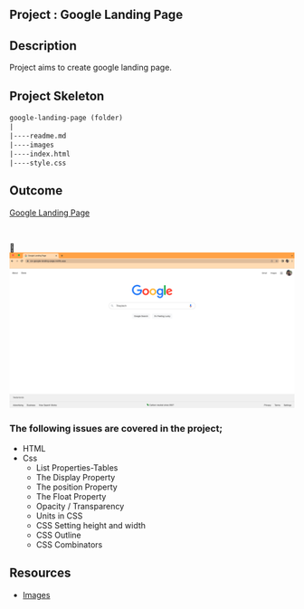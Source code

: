 ## Project : Google Landing Page

## Description

Project aims to create google landing page.

## Project Skeleton

```
google-landing-page (folder)
|
|----readme.md
|----images
|----index.html
|----style.css
```

## Outcome

[Google Landing Page](https://cw-google-landing-page.netlify.app)

<br>

🔗 ![Google Landing Page](google-landing.png)

### The following issues are covered in the project;

- HTML
- Css
  - List Properties-Tables
  - The Display Property
  - The position Property
  - The Float Property
  - Opacity / Transparency
  - Units in CSS
  - CSS Setting height and width
  - CSS Outline
  - CSS Combinators

## Resources

- [Images](./img)
